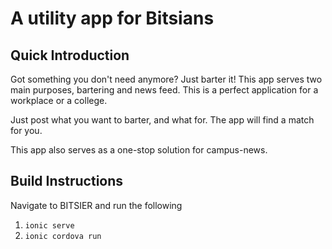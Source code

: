 # A utility app for Bitsians

Quick Introduction
-----------
Got something you don't need anymore? Just barter it!
This app serves two main purposes, bartering and news feed. This is a perfect application for a workplace or a college.

Just post what you want to barter, and what for. The app will find a match for you.

This app also serves as a one-stop solution for campus-news.


Build Instructions
----------------
Navigate to BITSIER and run the following
1) `ionic serve`
2) `ionic cordova run`

